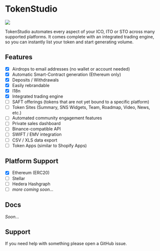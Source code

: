 # TokenStudio

<a href="https://circleci.com/gh/newart-tech/tokenstudio/tree/develop" alt="Build Status"><img src="https://img.shields.io/circleci/project/github/newart-tech/tokenstudio/develop.svg" /></a>

TokenStudio automates every aspect of your ICO, ITO or STO across many supported platforms. It comes complete with an integrated trading engine, so you can instantly list your token and start generating volume.

## Features

* [x] Airdrops to email addresses (no wallet or account needed)
* [x] Automatic Smart-Contract generation (Ethereum only)
* [x] Deposits / Withdrawals
* [x] Easily rebrandable
* [x] I18n
* [x] Integrated trading engine
* [ ] SAFT offerings (tokens that are not yet bound to a specific platform)
* [ ] Token Sites (Summary, SNS Widgets, Team, Roadmap, Video, News, etc.)
* [ ] Automated community engagement features
* [ ] Private sales dashboard
* [ ] Binance-compatible API
* [ ] SWIFT / EMV integration
* [ ] CSV / XLS data export
* [ ] Token Apps (similar to Shopify Apps)

## Platform Support

* [x] Ethereum (ERC20)
* [ ] Stellar
* [ ] Hedera Hashgraph
* [ ] _more coming soon..._

## Docs

_Soon..._

## Support

If you need help with something please open a GitHub issue.

